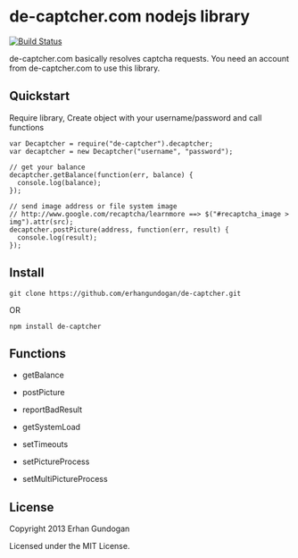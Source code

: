 # de-captcher.com nodejs library

[![Build Status](https://api.travis-ci.org/erhangundogan/de-captcher.png?branch=master)](https://travis-ci.org/erhangundogan/de-captcher)

de-captcher.com basically resolves captcha requests.
You need an account from de-captcher.com to use this library.

## Quickstart
Require library, Create object with your username/password and call functions

    var Decaptcher = require("de-captcher").decaptcher;
    var decaptcher = new Decaptcher("username", "password");

    // get your balance
    decaptcher.getBalance(function(err, balance) {
      console.log(balance);
    });

    // send image address or file system image
    // http://www.google.com/recaptcha/learnmore ==> $("#recaptcha_image > img").attr(src);
    decaptcher.postPicture(address, function(err, result) {
      console.log(result);
    });

## Install

    git clone https://github.com/erhangundogan/de-captcher.git

OR

    npm install de-captcher


## Functions

* getBalance

* postPicture

* reportBadResult

* getSystemLoad

* setTimeouts

* setPictureProcess

* setMultiPictureProcess


## License

Copyright 2013 Erhan Gundogan

Licensed under the MIT License.
